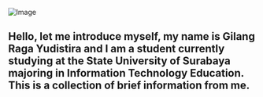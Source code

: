 ![Image](https://github.com/user-attachments/assets/0626e45a-cef1-4d5b-87e5-e09872dffcb3)

## Hello, let me introduce myself, my name is Gilang Raga Yudistira and I am a student currently studying at the State University of Surabaya majoring in Information Technology Education. This is a collection of brief information from me.
<!--
**Gilang-Web-Dev/Gilang-Web-Dev** is a ✨ _special_ ✨ repository because its `README.md` (this file) appears on your GitHub profile.

Here are some ideas to get you started:

- 🔭 I’m currently working on ...
- 🌱 I’m currently learning ...
- 👯 I’m looking to collaborate on ...
- 🤔 I’m looking for help with ...
- 💬 Ask me about ...
- 📫 How to reach me: ...
- 😄 Pronouns: ...
- ⚡ Fun fact: ...
-->
